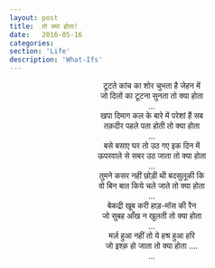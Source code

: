 ```yaml
---
layout: post
title:  तो क्या होता!
date:   2016-05-16
categories:
section: 'Life'
description: 'What-Ifs'
---
```


<center>
<div>
टूटते कांच का शोर चुभता है जेहन में 
<br>
जो दिलों का टूटना सुनता तो क्या होता 
</div>
...
<div>
खपा दिमाग कल के बारे में परेशां हैं सब 
<br>
तक़दीर पहले पता होती तो क्या होता 
</div>
...
<div>
बसे बसाए घर तो उठ गए इक दिन में 
<br>
ऊपरवाले से सबर उठ जाता तो क्या होता 
</div>
...
<div>
तुमने कसर नहीं छोड़ी थी बदसुलूकी कि 
<br>
वो बिन बात किये चले जाते तो क्या होता 
</div>
...
<div>
बेकद्री खूब करी हाड़-मॉस की रैन 
<br>
जो सुबह आँख न खुलती तो क्या होता 
</div>
...
<div>
मर्ज़ हुआ नहीं तो ये हश्र हुआ हरि 
<br>
जो इश्क़ हो जाता तो क्या होता .... 
</div>
...

</center>
